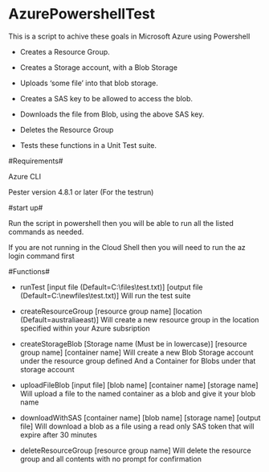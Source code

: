 # AzurePowershellTest

This is a script to achive these goals in Microsoft Azure using Powershell

   - Creates a Resource Group.

   - Creates a Storage account, with a Blob Storage

   - Uploads ‘some file’ into that blob storage.

   - Creates a SAS key to be allowed to access the blob.

   - Downloads the file from Blob, using the above SAS key.

   - Deletes the Resource Group
   
   - Tests these functions in a Unit Test suite.
  
  #Requirements#
  
  Azure CLI
  
  Pester version 4.8.1 or later (For the testrun)
  
  #start up#
  
  Run the script in powershell then you will be able to run all the listed commands as needed.
  
  If you are not running in the Cloud Shell then you will need to run the az login command first
   
  #Functions#
  
  - runTest [input file (Default=C:\files\test.txt)] [output file (Default=C:\newfiles\test.txt)]
  Will run the test suite
  
  - createResourceGroup [resource group name] [location (Default=australiaeast)]
  Will create a new resource group in the location specified within your Azure subsription
  
  - createStorageBlob [Storage name (Must be in lowercase)] [resource group name] [container name]
  Will create a new Blob Storage account under the resource group defined
  And a Container for Blobs under that storage account
  
  - uploadFileBlob [input file] [blob name] [container name] [storage name]
  Will upload a file to the named container as a blob and give it your blob name
  
  - downloadWithSAS [container name] [blob name] [storage name] [output file]
  Will download a blob as a file using a read only SAS token that will expire after 30 minutes
  
  - deleteResourceGroup [resource group name]
  Will delete the resource group and all contents with no prompt for confirmation
